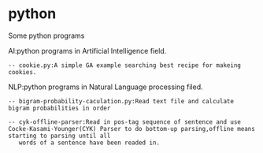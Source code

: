 python
======

Some python programs

AI:python programs in Artificial Intelligence field.
	
    -- cookie.py:A simple GA example searching best recipe for makeing cookies.


NLP:python programs in Natural Language processing filed.
	
	-- bigram-probability-caculation.py:Read text file and calculate bigram probabilities in order
	
	-- cyk-offline-parser:Read in pos-tag sequence of sentence and use Cocke-Kasami-Younger(CYK) Parser to do bottom-up parsing,offline means starting to parsing until all 	
	   words of a sentence have been readed in.
